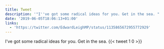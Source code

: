```yaml
---
title: Tweet
description: '"I''ve got some radical ideas for you. Get in the sea. "'
date: '2019-06-05T18:06:13+01:00'
links:
  - 'https://twitter.com/EdwardLeighMP/status/1135865672955772929'
---
```

I've got some radical ideas for you. Get in the sea. 
      {{< tweet 1 0 >}}
    
